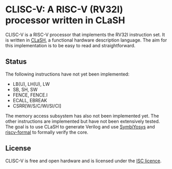 # CLISC-V: A RISC-V (RV32I) processor written in CLaSH

CLISC-V is a RISC-V processor that implements the RV32I instruction set. It is written in [CLaSH](https://clash-lang.org), a functional hardware description language. The aim for this implementation is to be easy to read and straightforward.

## Status

The following instructions have not yet been implemented:
 - LB(U), LH(U), LW
 - SB, SH, SW
 - FENCE, FENCE.I
 - ECALL, EBREAK
 - CSRR[W/S/C/WI/SI/CI]

The memory access subsystem has also not been implemented yet. The other instructions are implemented but have not been extensively tested. The goal is to use CLaSH to generate Verilog and use [SymbiYosys](https://github.com/YosysHQ/SymbiYosys) and [riscv-formal](https://github.com/cliffordwolf/riscv-formal) to formally verify the core.

## License

CLISC-V is free and open hardware and is licensed under the [ISC licence](http://en.wikipedia.org/wiki/ISC_license).